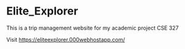 # Elite_Explorer
This is a trip management website for my academic project CSE 327

Visit https://eliteexplorer.000webhostapp.com/
